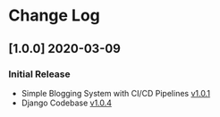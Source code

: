 # Change Log

## [1.0.0] 2020-03-09
### Initial Release

- Simple Blogging System with CI/CD Pipelines [v1.0.1](https://github.com/creativetimofficial/soft-ui-design-system/releases)
- Django Codebase [v1.0.4](https://github.com/app-generator/boilerplate-code-django)

